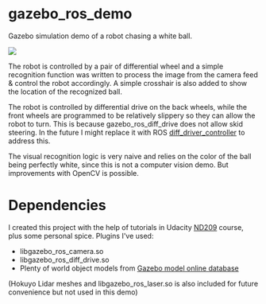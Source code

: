 # gazebo_ros_demo
Gazebo simulation demo of a robot chasing a white ball. 
 
![](doc/demo.gif)
 
The robot is controlled by a pair of differential wheel and a simple recognition function was written to process the image from the camera feed & control the robot accordingly. A simple crosshair is also added to show the location of the recognized ball.

The robot is controlled by differential drive on the back wheels, while the front wheels are programmed to be relatively slippery so they can allow the robot to turn. This is because gazebo_ros_diff_drive does not allow skid steering. In the future I might replace it with ROS [diff_driver_controller](http://wiki.ros.org/diff_drive_controller) to address this.

The visual recognition logic is very naive and relies on the color of the ball being perfectly white, since this is not a computer vision demo. But improvements with OpenCV is possible.

# Dependencies

I created this project with the help of tutorials in Udacity [ND209](https://www.udacity.com/course/robotics-software-engineer--nd209) course, plus some personal spice. Plugins I've used:

* libgazebo_ros_camera.so
* libgazebo_ros_diff_drive.so
* Plenty of world object models from [Gazebo model online database](http://github.com/osrf/gazebo_models)

(Hokuyo Lidar meshes and libgazebo_ros_laser.so is also included for future convenience but not used in this demo)
